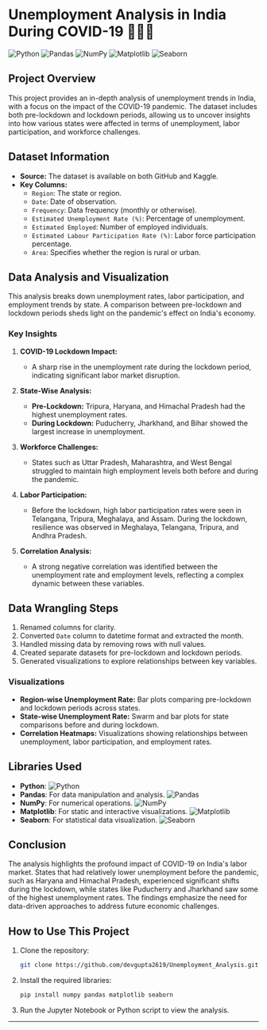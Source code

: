 # Unemployment Analysis in India During COVID-19 👩🏽‍🔧

![Python](https://img.shields.io/badge/Python-3.8%2B-blue) 
![Pandas](https://img.shields.io/badge/pandas-1.2.4-orange)
![NumPy](https://img.shields.io/badge/numpy-1.19.2-orange)
![Matplotlib](https://img.shields.io/badge/matplotlib-3.3.4-orange)
![Seaborn](https://img.shields.io/badge/seaborn-0.11.1-orange)

## Project Overview

This project provides an in-depth analysis of unemployment trends in India, with a focus on the impact of the COVID-19 pandemic. The dataset includes both pre-lockdown and lockdown periods, allowing us to uncover insights into how various states were affected in terms of unemployment, labor participation, and workforce challenges.

## Dataset Information

- **Source:** The dataset is available on both GitHub and Kaggle.
- **Key Columns:**
  - `Region`: The state or region.
  - `Date`: Date of observation.
  - `Frequency`: Data frequency (monthly or otherwise).
  - `Estimated Unemployment Rate (%)`: Percentage of unemployment.
  - `Estimated Employed`: Number of employed individuals.
  - `Estimated Labour Participation Rate (%)`: Labor force participation percentage.
  - `Area`: Specifies whether the region is rural or urban.

## Data Analysis and Visualization

This analysis breaks down unemployment rates, labor participation, and employment trends by state. A comparison between pre-lockdown and lockdown periods sheds light on the pandemic's effect on India's economy.

### Key Insights

1. **COVID-19 Lockdown Impact:**
   - A sharp rise in the unemployment rate during the lockdown period, indicating significant labor market disruption.
   
2. **State-Wise Analysis:**
   - **Pre-Lockdown:** Tripura, Haryana, and Himachal Pradesh had the highest unemployment rates.
   - **During Lockdown:** Puducherry, Jharkhand, and Bihar showed the largest increase in unemployment.
   
3. **Workforce Challenges:**
   - States such as Uttar Pradesh, Maharashtra, and West Bengal struggled to maintain high employment levels both before and during the pandemic.
   
4. **Labor Participation:**
   - Before the lockdown, high labor participation rates were seen in Telangana, Tripura, Meghalaya, and Assam. During the lockdown, resilience was observed in Meghalaya, Telangana, Tripura, and Andhra Pradesh.
   
5. **Correlation Analysis:**
   - A strong negative correlation was identified between the unemployment rate and employment levels, reflecting a complex dynamic between these variables.

## Data Wrangling Steps

1. Renamed columns for clarity.
2. Converted `Date` column to datetime format and extracted the month.
3. Handled missing data by removing rows with null values.
4. Created separate datasets for pre-lockdown and lockdown periods.
5. Generated visualizations to explore relationships between key variables.

### Visualizations

- **Region-wise Unemployment Rate:** Bar plots comparing pre-lockdown and lockdown periods across states.
- **State-wise Unemployment Rate:** Swarm and bar plots for state comparisons before and during lockdown.
- **Correlation Heatmaps:** Visualizations showing relationships between unemployment, labor participation, and employment rates.

## Libraries Used

- **Python**: ![Python](https://img.shields.io/badge/Python-3.8%2B-blue)
- **Pandas**: For data manipulation and analysis. ![Pandas](https://img.shields.io/badge/pandas-1.2.4-orange)
- **NumPy**: For numerical operations. ![NumPy](https://img.shields.io/badge/numpy-1.19.2-orange)
- **Matplotlib**: For static and interactive visualizations. ![Matplotlib](https://img.shields.io/badge/matplotlib-3.3.4-orange)
- **Seaborn**: For statistical data visualization. ![Seaborn](https://img.shields.io/badge/seaborn-0.11.1-orange)

## Conclusion

The analysis highlights the profound impact of COVID-19 on India's labor market. States that had relatively lower unemployment before the pandemic, such as Haryana and Himachal Pradesh, experienced significant shifts during the lockdown, while states like Puducherry and Jharkhand saw some of the highest unemployment rates. The findings emphasize the need for data-driven approaches to address future economic challenges.

## How to Use This Project

1. Clone the repository:  
   ```bash
   git clone https://github.com/devgupta2619/Unemployment_Analysis.git
   ```

2. Install the required libraries:
   ```bash
   pip install numpy pandas matplotlib seaborn
   ```

3. Run the Jupyter Notebook or Python script to view the analysis.

---
